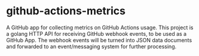 # github-actions-metrics

A GitHub app for collecting metrics on GitHub Actions usage. This project is a golang HTTP API for receiving GitHub webhook events, to be used as a GitHub App. The webhook events will be turned into JSON data documents and forwarded to an event/messaging system for further processing.
